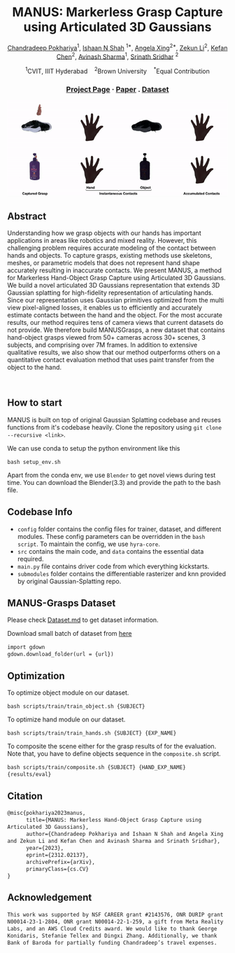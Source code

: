 <div align="center">

# <b>MANUS</b>: Markerless Grasp Capture using Articulated 3D Gaussians

[Chandradeep Pokhariya](https://coreqode.github.io/)<sup>1</sup>, [Ishaan N Shah](https://ishaanshah.xyz/) <sup>1*</sup>, [Angela Xing](https://xing-angela.github.io/)<sup>2*</sup>, [Zekun Li](https://kunkun0w0.github.io/)<sup>2</sup>, [Kefan Chen](https://arthurchen0518.github.io/)<sup>2</sup>, [Avinash Sharma](https://3dcomputervision.github.io/about/)<sup>1</sup>, [Srinath Sridhar](https://cs.brown.edu/people/ssrinath/) <sup>2</sup>

<sup>1</sup>CVIT, IIIT Hyderabad &nbsp;&nbsp; <sup>2</sup>Brown University &nbsp;&nbsp; <sup>*</sup>Equal Contribution 

### [Project Page](https://ivl.cs.brown.edu/research/manus.html) · [Paper](https://arxiv.org/pdf/2312.02137) . [Dataset](Dataset.md)

</div>

<img src="./assets/teaser.gif" width="1000" alt="Teaser Animation">

<br>

## Abstract
Understanding how we grasp objects with our hands has important applications in areas like robotics and mixed reality. However, this challenging problem requires accurate modeling of the contact between hands and objects. To capture grasps, existing methods use skeletons, meshes, or parametric models that does not represent hand shape accurately resulting in inaccurate contacts. We present MANUS, a method for Markerless Hand-Object Grasp Capture using Articulated 3D Gaussians. We build a novel articulated 3D Gaussians representation that extends 3D Gaussian splatting for high-fidelity representation of articulating hands. Since our representation uses Gaussian primitives optimized from the multi view pixel-aligned losses, it enables us to efficiently and accurately estimate contacts between the hand and the object. For the most accurate results, our method requires tens of camera views that current datasets do not provide. We therefore build MANUSGrasps, a new dataset that contains hand-object grasps viewed from 50+ cameras across 30+ scenes, 3 subjects, and comprising over 7M frames. In addition to extensive qualitative results, we also show that our method outperforms others on a quantitative contact evaluation method that uses paint transfer from the object to the hand.

<br> 

## How to start
MANUS is built on top of original Gaussian Splatting codebase and reuses functions from it's codebase heavily. 
Clone the repository using `git clone --recursive <link>`. 

We can use conda to setup the python environment like this
```
bash setup_env.sh
```

Apart from the conda env, we use `Blender` to get novel views during test time. You can download the Blender(3.3) and provide the path to the bash file. 

## Codebase Info
- `config` folder contains the config files for trainer, dataset, and different modules. These config parameters can be overridden in the `bash script`. To maintain the config, we use `hyra-core`.
- `src` contains the main code, and `data` contains the essential data required. 
- `main.py` file contains driver code from which everything kickstarts. 
- `submodules` folder contains the differentiable rasterizer and knn provided by original Gaussian-Splatting repo. 

## MANUS-Grasps Dataset
Please check [Dataset.md](Dataset.md) to get dataset information. 

Download small batch of dataset from [here](https://drive.google.com/drive/folders/15ihoMdU0PFUNkJSJxBpdrMy1lNT7fASu?usp=sharing)

```
import gdown
gdown.download_folder(url = {url})
```


## Optimization

To optimize object module on our dataset. 
```
bash scripts/train/train_object.sh {SUBJECT}
```

To optimize hand module on our dataset. 
```
bash scripts/train/train_hands.sh {SUBJECT} {EXP_NAME}
```

To composite the scene either for the grasp results of for the evaluation. Note that, you have to define objects sequence in the `composite.sh` script. 
```
bash scripts/train/composite.sh {SUBJECT} {HAND_EXP_NAME} {results/eval}
```

## Citation
```
@misc{pokhariya2023manus,
      title={MANUS: Markerless Hand-Object Grasp Capture using Articulated 3D Gaussians}, 
      author={Chandradeep Pokhariya and Ishaan N Shah and Angela Xing and Zekun Li and Kefan Chen and Avinash Sharma and Srinath Sridhar},
      year={2023},
      eprint={2312.02137},
      archivePrefix={arXiv},
      primaryClass={cs.CV}
}
```

## Acknowledgement
```
This work was supported by NSF CAREER grant #2143576, ONR DURIP grant N00014-23-1-2804, ONR grant N00014-22-1-259, a gift from Meta Reality Labs, and an AWS Cloud Credits award. We would like to thank George Konidaris, Stefanie Tellex and Dingxi Zhang. Additionally, we thank Bank of Baroda for partially funding Chandradeep’s travel expenses.
```


